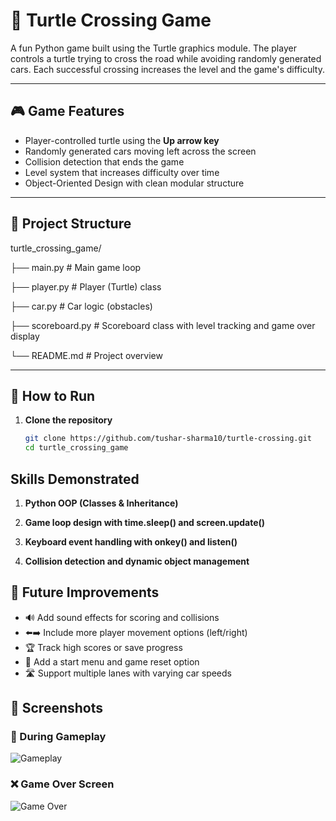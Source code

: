 # 🐢 Turtle Crossing Game

A fun Python game built using the Turtle graphics module. The player controls a turtle trying to cross the road while avoiding randomly generated cars. 
Each successful crossing increases the level and the game's difficulty.

---

## 🎮 Game Features

- Player-controlled turtle using the **Up arrow key**
- Randomly generated cars moving left across the screen
- Collision detection that ends the game
- Level system that increases difficulty over time
- Object-Oriented Design with clean modular structure

---

## 📁 Project Structure

turtle_crossing_game/

├── main.py # Main game loop

├── player.py # Player (Turtle) class

├── car.py # Car logic (obstacles)

├── scoreboard.py # Scoreboard class with level tracking and game over display

└── README.md # Project overview


---

## 🚀 How to Run

1. **Clone the repository**  
   ```bash
   git clone https://github.com/tushar-sharma10/turtle-crossing.git
   cd turtle_crossing_game

## Skills Demonstrated

1. **Python OOP (Classes & Inheritance)**

2. **Game loop design with time.sleep() and screen.update()**

3. **Keyboard event handling with onkey() and listen()**

4. **Collision detection and dynamic object management**

## 🧠 Future Improvements

- 🔊 Add sound effects for scoring and collisions  
- ⬅️➡️ Include more player movement options (left/right)  
- 🏆 Track high scores or save progress  
- 🏁 Add a start menu and game reset option  
- 🛣 Support multiple lanes with varying car speeds

## 📸 Screenshots

### 🐢 During Gameplay
![Gameplay](screenshots/Screenshot1.png)

### ❌ Game Over Screen
![Game Over](screenshots/Screenshot2.png)




